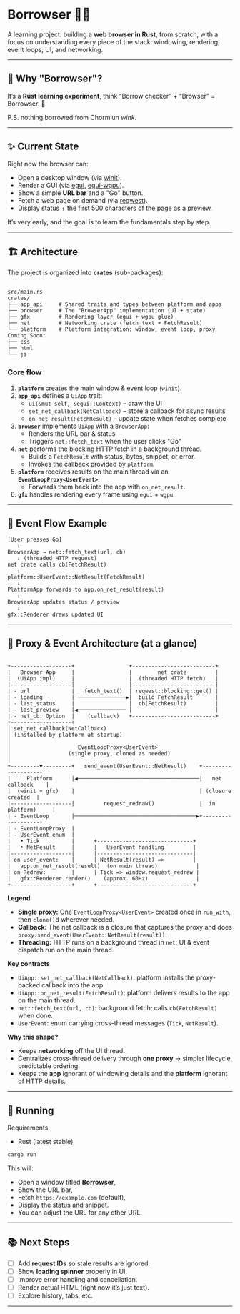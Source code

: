 # Borrowser 🦀🌐

A learning project: building a **web browser in Rust**, from scratch, with a focus on 
understanding every piece of the stack: windowing, rendering, event loops, UI, and networking.

---

## 🙋 Why "Borrowser"?

It’s a **Rust learning experiment**, think “Borrow checker” + “Browser” = Borrowser. 🦀

P.S. nothing borrowed from Chormiun *wink*.

---

## ✨ Current State

Right now the browser can:

- Open a desktop window (via [winit](https://github.com/rust-windowing/winit)).
- Render a GUI (via [egui](https://github.com/emilk/egui), [egui-wgpu](https://github.com/emilk/egui/tree/master/crates/egui-wgpu)).
- Show a simple **URL bar** and a "Go" button.
- Fetch a web page on demand (via [reqwest](https://docs.rs/reqwest)).
- Display status + the first 500 characters of the page as a preview.

It’s very early, and the goal is to learn the fundamentals step by step.

---

## 🏗️ Architecture

The project is organized into **crates** (sub-packages):

```

src/main.rs
crates/
├── app_api     # Shared traits and types between platform and apps
├── browser     # The "BrowserApp" implementation (UI + state)
├── gfx         # Rendering layer (egui + wgpu glue)
├── net         # Networking crate (fetch_text + FetchResult)
└── platform    # Platform integration: window, event loop, proxy
Coming Soon:
├── css
├── html
└── js
````

### Core flow

1. **`platform`** creates the main window & event loop (`winit`).
2. **`app_api`** defines a `UiApp` trait:
   - `ui(&mut self, &egui::Context)` – draw the UI
   - `set_net_callback(NetCallback)` – store a callback for async results
   - `on_net_result(FetchResult)` – update state when fetches complete
3. **`browser`** implements `UiApp` with a `BrowserApp`:
   - Renders the URL bar & status
   - Triggers `net::fetch_text` when the user clicks "Go"
4. **`net`** performs the blocking HTTP fetch in a background thread.
   - Builds a `FetchResult` with status, bytes, snippet, or error.
   - Invokes the callback provided by `platform`.
5. **`platform`** receives results on the main thread via an **`EventLoopProxy<UserEvent>`**.
   - Forwards them back into the app with `on_net_result`.
6. **`gfx`** handles rendering every frame using `egui` + `wgpu`.

---

## 🔄 Event Flow Example

```text
[User presses Go]
   ↓
BrowserApp → net::fetch_text(url, cb)
   ↓ (threaded HTTP request)
net crate calls cb(FetchResult)
   ↓
platform::UserEvent::NetResult(FetchResult)
   ↓
PlatformApp forwards to app.on_net_result(result)
   ↓
BrowserApp updates status / preview
   ↓
gfx::Renderer draws updated UI
````

---

## 🧭 Proxy & Event Architecture (at a glance)

```

+-------------------+                 +--------------------------+
|   Browser App     |                 |        net crate         |
|  (UiApp impl)     |                 |  (threaded HTTP fetch)   |
|-------------------|                 |--------------------------|
| - url             |   fetch_text()  | reqwest::blocking::get() |
| - loading         | ───────────────▶|  build FetchResult       |
| - last_status     |                 |  cb(FetchResult)         |
| - last_preview    |◀─────────────── |                          |
| - net_cb: Option  |    (callback)   +--------------------------+
+---------┬---------+
│ set_net_callback(NetCallback)
│ (installed by platform at startup)
│
│                     EventLoopProxy<UserEvent>
│                  (single proxy, cloned as needed)
│
+---------▼---------+   send_event(UserEvent::NetResult)    +-------------------+
|     Platform      |◀──────────────────────────────────────|   net callback    |
|  (winit + gfx)    |                                       | (closure created  |
|-------------------|         request_redraw()              |  in platform)     |
| - EventLoop       |──────────────────────────────────────▶+-------------------+
| - EventLoopProxy  |
| - UserEvent enum  |
|   • Tick          |      +------------------------------+
|   • NetResult     |      |   UserEvent handling         |
|-------------------|      |------------------------------|
| on user_event:    |      | NetResult(result) =>         |
|   app.on_net_result(result)  (on main thread)            |
| on Redraw:        |      | Tick => window.request_redraw |
|   gfx::Renderer.render()    (approx. 60Hz)               |
+-------------------+      +------------------------------+

```

**Legend**
- **Single proxy:** One `EventLoopProxy<UserEvent>` created once in `run_with`, then `clone()`d wherever needed.
- **Callback:** The net callback is a closure that captures the proxy and does `proxy.send_event(UserEvent::NetResult(result))`.
- **Threading:** HTTP runs on a background thread in `net`; UI & event dispatch run on the main thread.

**Key contracts**
- `UiApp::set_net_callback(NetCallback)`: platform installs the proxy-backed callback into the app.
- `UiApp::on_net_result(FetchResult)`: platform delivers results to the app on the main thread.
- `net::fetch_text(url, cb)`: background fetch; calls `cb(FetchResult)` when done.
- `UserEvent`: enum carrying cross-thread messages (`Tick`, `NetResult`).

**Why this shape?**
- Keeps **networking** off the UI thread.
- Centralizes cross-thread delivery through **one proxy** → simpler lifecycle, predictable ordering.
- Keeps the **app** ignorant of windowing details and the **platform** ignorant of HTTP details.

---

## 🚀 Running

Requirements:

* Rust (latest stable)

```bash
cargo run
```

This will:

* Open a window titled **Borrowser**,
* Show the URL bar,
* Fetch `https://example.com` (default),
* Display the status and snippet.
* You can adjust the URL for any other URL.

---

## 📚 Next Steps

* [ ] Add **request IDs** so stale results are ignored.
* [ ] Show **loading spinner** properly in UI.
* [ ] Improve error handling and cancellation.
* [ ] Render actual HTML (right now it’s just text).
* [ ] Explore history, tabs, etc.

---
